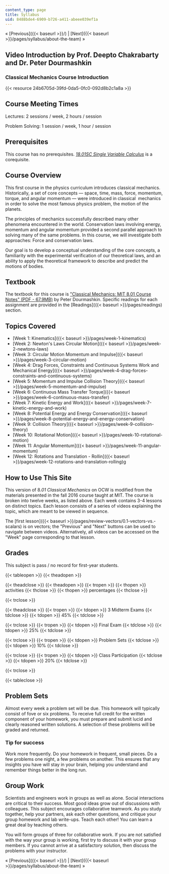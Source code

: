 ```yaml
---
content_type: page
title: Syllabus
uid: 8488bde4-6909-b726-a411-abeee039ef1a
---
```


« [Previous]({{< baseurl >}}/) | [Next]({{< baseurl >}}/pages/syllabus/about-the-team) »

Video Introduction by Prof. Deepto Chakrabarty and Dr. Peter Dourmashkin
------------------------------------------------------------------------

### Classical Mechanics Course Introduction

{{< resource 24b6705d-39fd-0da5-0fc0-092d8b2c1a8a >}} 

Course Meeting Times
--------------------

Lectures: 2 sessions / week, 2 hours / session

Problem Solving: 1 session / week, 1 hour / session

Prerequisites
-------------

This course has no prerequisites. [_18.01SC Single Variable Calculus_](/courses/18-01sc-single-variable-calculus-fall-2010) is a corequisite.

Course Overview
---------------

This first course in the physics curriculum introduces classical mechanics. Historically, a set of core concepts — space, time, mass, force, momentum, torque, and angular momentum — were introduced in classical  mechanics in order to solve the most famous physics problem, the motion of the planets.

The principles of mechanics successfully described many other phenomena encountered in the world. Conservation laws involving energy, momentum and angular momentum provided a second parallel approach to solving many of the same problems. In this course, we will investigate both approaches: Force and conservation laws.

Our goal is to develop a conceptual understanding of the core concepts, a familiarity with the experimental verification of our theoretical laws, and an ability to apply the theoretical framework to describe and predict the motions of bodies.

Textbook
--------

The textbook for this course is ["Classical Mechanics: MIT 8.01 Course Notes" (PDF - 67.9MB)](/ans7870/8/8.01/f16/readings/MIT8_01F16_TableOfContents.pdf) by Peter Dourmashkin. Specific readings for each assignment are provided in the [Readings]({{< baseurl >}}/pages/readings) section.

Topics Covered
--------------

*   [Week 1: Kinematics]({{< baseurl >}}/pages/week-1-kinematics)
*   [Week 2: Newton's Laws Circular Motion]({{< baseurl >}}/pages/week-2-newtons-laws)
*   [Week 3: Circular Motion Momentum and Impulse]({{< baseurl >}}/pages/week-3-circular-motion)
*   [Week 4: Drag Forces, Constraints and Continuous Systems Work and Mechanical Energy]({{< baseurl >}}/pages/week-4-drag-forces-constraints-and-continuous-systems)
*   [Week 5: Momentum and Impulse Collision Theory]({{< baseurl >}}/pages/week-5-momentum-and-impulse)
*   [Week 6: Continuous Mass Transfer Torque]({{< baseurl >}}/pages/week-6-continuous-mass-transfer)
*   [Week 7: Kinetic Energy and Work]({{< baseurl >}}/pages/week-7-kinetic-energy-and-work)
*   [Week 8: Potential Energy and Energy Conservation]({{< baseurl >}}/pages/week-8-potential-energy-and-energy-conservation)
*   [Week 9: Collision Theory]({{< baseurl >}}/pages/week-9-collision-theory)
*   [Week 10: Rotational Motion]({{< baseurl >}}/pages/week-10-rotational-motion)
*   [Week 11: Angular Momentum]({{< baseurl >}}/pages/week-11-angular-momentum)
*   [Week 12: Rotations and Translation - Rollin]({{< baseurl >}}/pages/week-12-rotations-and-translation-rolling)g

How to Use This Site
--------------------

This version of 8._01 Classical Mechanics_ on OCW is modified from the materials presented in the fall 2016 course taught at MIT. The course is broken into twelve weeks, as listed above. Each week contains 3-4 lessons on distinct topics. Each lesson consists of a series of videos explaining the topic, which are meant to be viewed in sequence.

The [first lesson]({{< baseurl >}}/pages/review-vectors/0.1-vectors-vs.-scalars) is on vectors; the "Previous" and "Next" buttons can be used to navigate between videos. Alternatively, all videos can be accessed on the "Week" page corresponding to that lesson.

Grades
------

This subject is pass / no record for first-year students.

{{< tableopen >}}
{{< theadopen >}}

{{< theadclose >}}
{{< theadopen >}}
{{< tropen >}}
{{< thopen >}}
activities
{{< thclose >}}
{{< thopen >}}
percentages
{{< thclose >}}

{{< trclose >}}

{{< theadclose >}}
{{< tropen >}}
{{< tdopen >}}
3 Midterm Exams
{{< tdclose >}}
{{< tdopen >}}
45%
{{< tdclose >}}

{{< trclose >}}
{{< tropen >}}
{{< tdopen >}}
Final Exam
{{< tdclose >}}
{{< tdopen >}}
25%
{{< tdclose >}}

{{< trclose >}}
{{< tropen >}}
{{< tdopen >}}
Problem Sets
{{< tdclose >}}
{{< tdopen >}}
10%
{{< tdclose >}}

{{< trclose >}}
{{< tropen >}}
{{< tdopen >}}
Class Participation
{{< tdclose >}}
{{< tdopen >}}
20%
{{< tdclose >}}

{{< trclose >}}

{{< tableclose >}}

Problem Sets
------------

Almost every week a problem set will be due. This homework will typically consist of fove or six problems. To receive full credit for the written component of your homework, you must prepare and submit lucid and clearly reasoned written solutions. A selection of these problems will be graded and returned.

### Tip for success

Work more frequently. Do your homework in frequent, small pieces. Do a few problems one night, a few problems on another. This ensures that any insights you have will stay in your brain, helping you understand and remember things better in the long run.

Group Work
----------

Scientists and engineers work in groups as well as alone. Social interactions are critical to their success. Most good ideas grow out of discussions with colleagues. This subject encourages collaborative teamwork. As you study together, help your partners, ask each other questions, and critique your group homework and lab write-ups. Teach each other! You can learn a great deal by teaching others.

You will form groups of three for collaborative work. If you are not satisfied with the way your group is working, first try to discuss it with your group members. If you cannot arrive at a satisfactory solution, then discuss the problems with your instructor.

« [Previous]({{< baseurl >}}/) | [Next]({{< baseurl >}}/pages/syllabus/about-the-team) »